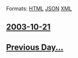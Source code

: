 
Formats: [HTML](2003/10/21/index.html)  [JSON](2003/10/21/index.json)  [XML](2003/10/21/index.xml)  

## [2003-10-21](/news/2003/10/21/index.md)

## [Previous Day...](/news/2003/10/20/index.md)


